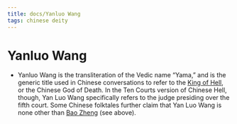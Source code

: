 ```yaml
---
title: docs/Yanluo Wang
tags: chinese deity
---
```


# Yanluo Wang 
- Yanluo Wang is the transliteration of the Vedic name “Yama,” and is the generic title used in Chinese conversations to refer to the [King of Hell](https://owlcation.com/humanities/chinese-gods-of-hell), or the Chinese God of Death. In the Ten Courts version of Chinese Hell, though, Yan Luo Wang specifically refers to the judge presiding over the fifth court. Some Chinese folktales further claim that Yan Luo Wang is none other than [Bao Zheng](Bao%20Zheng.md) (see above).